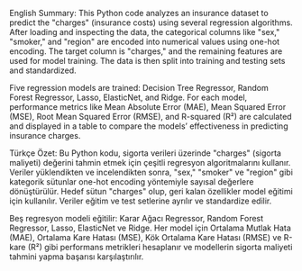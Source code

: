 English Summary:
This Python code analyzes an insurance dataset to predict the "charges" (insurance costs) using several regression algorithms. After loading and inspecting the data, the categorical columns like "sex," "smoker," and "region" are encoded into numerical values using one-hot encoding. The target column is "charges," and the remaining features are used for model training. The data is then split into training and testing sets and standardized.

Five regression models are trained: Decision Tree Regressor, Random Forest Regressor, Lasso, ElasticNet, and Ridge. For each model, performance metrics like Mean Absolute Error (MAE), Mean Squared Error (MSE), Root Mean Squared Error (RMSE), and R-squared (R²) are calculated and displayed in a table to compare the models’ effectiveness in predicting insurance charges.

Türkçe Özet:
Bu Python kodu, sigorta verileri üzerinde "charges" (sigorta maliyeti) değerini tahmin etmek için çeşitli regresyon algoritmalarını kullanır. Veriler yüklendikten ve incelendikten sonra, "sex," "smoker" ve "region" gibi kategorik sütunlar one-hot encoding yöntemiyle sayısal değerlere dönüştürülür. Hedef sütun "charges" olup, geri kalan özellikler model eğitimi için kullanılır. Veriler eğitim ve test setlerine ayrılır ve standardize edilir.

Beş regresyon modeli eğitilir: Karar Ağacı Regressor, Random Forest Regressor, Lasso, ElasticNet ve Ridge. Her model için Ortalama Mutlak Hata (MAE), Ortalama Kare Hatası (MSE), Kök Ortalama Kare Hatası (RMSE) ve R-kare (R²) gibi performans metrikleri hesaplanır ve modellerin sigorta maliyeti tahmini yapma başarısı karşılaştırılır.






